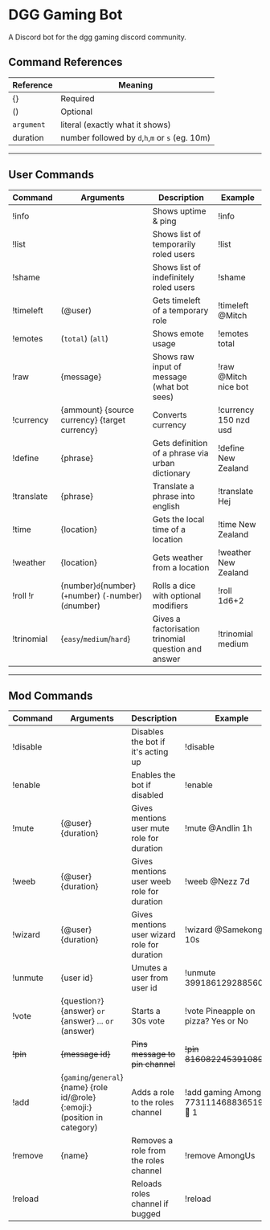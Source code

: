 # DGG Gaming Bot
A Discord bot for the dgg gaming discord community.

## Command References

| Reference  | Meaning                                         |
|------------|-------------------------------------------------|
| {}         | Required                                        |
| ()         | Optional                                        |
| `argument` | literal (exactly what it shows)                 |
| duration   | number followed by `d`,`h`,`m` or `s` (eg. 10m) |

___

## User Commands

| Command    | Arguments                                               | Description                                         | Example               |
|------------|---------------------------------------------------------|-----------------------------------------------------|-----------------------|
| !info      |                                                         | Shows uptime & ping                                 | !info                 |
| !list      |                                                         | Shows list of temporarily roled users               | !list                 |
| !shame     |                                                         | Shows list of indefinitely roled users              | !shame                |
| !timeleft  | (@user)                                                 | Gets timeleft of a temporary role                   | !timeleft @Mitch      |
| !emotes    | (`total`) (`all`)                                       | Shows emote usage                                   | !emotes total         |
| !raw       | {message}                                               | Shows raw input of message (what bot sees)          | !raw @Mitch nice bot  |
| !currency  | {ammount} {source currency} {target currency}           | Converts currency                                   | !currency 150 nzd usd |
| !define    | {phrase}                                                | Gets definition of a phrase via urban dictionary    | !define New Zealand   |
| !translate | {phrase}                                                | Translate a phrase into english                     | !translate Hej        |
| !time      | {location}                                              | Gets the local time of a location                   | !time New Zealand     |
| !weather   | {location}                                              | Gets weather from a location                        | !weather New Zealand  |
| !roll !r   | {number}`d`{number} (`+`number) (`-`number) (`d`number) | Rolls a dice with optional modifiers                | !roll 1d6+2           |
| !trinomial | {`easy`/`medium`/`hard`}                                | Gives a factorisation trinomial question and answer | !trinomial medium     |

___

## Mod Commands

| Command  | Arguments                                                                    | Description                                  | Example                                     |
|----------|------------------------------------------------------------------------------|----------------------------------------------|---------------------------------------------|
| !disable |                                                                              | Disables the bot if it's acting up           | !disable                                    |
| !enable  |                                                                              | Enables the bot if disabled                  | !enable                                     |
| !mute    | {@user} {duration}                                                           | Gives mentions user mute role for duration   | !mute @Andlin 1h                            |
| !weeb    | {@user} {duration}                                                           | Gives mentions user weeb role for duration   | !weeb @Nezz 7d                              |
| !wizard  | {@user} {duration}                                                           | Gives mentions user wizard role for duration | !wizard @Samekonge 10s                      |
| !unmute  | {user id}                                                                    | Umutes a user from user id                   | !unmute 399186129288560651                  |
| !vote    | {question`?`} {answer} `or` {answer} ... `or` (answer)                       | Starts a 30s vote                            | !vote Pineapple on pizza? Yes or No         |
| ~~!pin~~ | ~~{message id}~~                                                             | ~~Pins message to pin channel~~              |~~!pin 816082245391089664~~                  |
| !add     | {`gaming`/`general`} {name} {role id/@role} {:emoji:} (position in category) | Adds a role to the roles channel             | !add gaming AmongUs 773111468836519936 🔪 1 |
| !remove  | {name}                                                                       | Removes a role from the roles channel        | !remove AmongUs                             |
| !reload  |                                                                              | Reloads roles channel if bugged              | !reload                                     |
